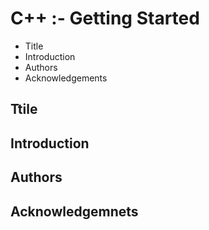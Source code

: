 # C++ :- Getting Started

 - Title
 - Introduction
 - Authors
 - Acknowledgements

## Ttile



## Introduction


## Authors


## Acknowledgemnets


